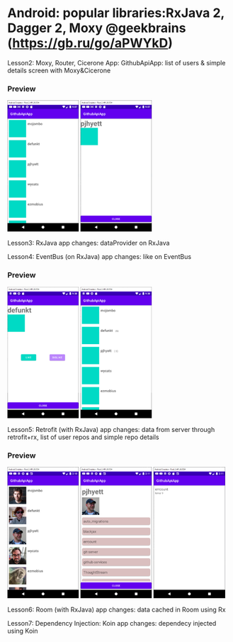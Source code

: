 # Android: popular libraries:RxJava 2, Dagger 2, Moxy @geekbrains (https://gb.ru/go/aPWYkD)

Lesson2: Moxy, Router, Cicerone
App: GithubApiApp: list of users & simple details screen with Moxy&Cicerone

### Preview
<img src="printscreens/lesson2_1.png" width="32%">
<img src="printscreens/lesson2_2.png" width="32%">

Lesson3: RxJava
app changes: dataProvider on RxJava

Lesson4: EventBus (on RxJava)
app changes: like on EventBus

### Preview
<img src="printscreens/lesson4_1.png" width="32%">
<img src="printscreens/lesson4_2.png" width="32%">

Lesson5: Retrofit (with RxJava)
app changes: data from server through retrofit+rx, list of user repos and simple repo details

### Preview
<img src="printscreens/lesson5_1.png" width="32%">
<img src="printscreens/lesson5_2.png" width="32%">
<img src="printscreens/lesson5_3.png" width="32%">

Lesson6: Room (with RxJava)
app changes: data cached in Room using Rx

Lesson7: Dependency Injection: Koin
app changes: dependecy injected using Koin



